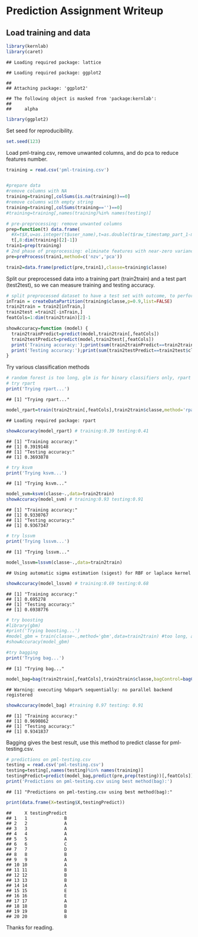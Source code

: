 Prediction Assignment Writeup
================

Load training and data
----------------------

``` r
library(kernlab)
library(caret)
```

    ## Loading required package: lattice

    ## Loading required package: ggplot2

    ## 
    ## Attaching package: 'ggplot2'

    ## The following object is masked from 'package:kernlab':
    ## 
    ##     alpha

``` r
library(ggplot2)
```

Set seed for reproducibility.

``` r
set.seed(123)
```

Load pml-traing.csv, remove unwanted columns, and do pca to reduce features number.

``` r
training = read.csv('pml-training.csv')


#prepare data
#remove columns with NA
training=training[,colSums(is.na(training))==0]
#remove columns with empty string
training=training[,colSums(training=='')==0]
#training=training[,names(training)%in% names(testing)]

# pre-preprocessing: remove unwanted columns
prep=function(t) data.frame(
  #X=t$X,u=as.integer(t$user_name),t=as.double(t$raw_timestamp_part_1-min(training$raw_timestamp_part_1))+1e-6*as.double(t$raw_timestamp_part_2),neww=ifelse(t$new_window=='yes',1,0),
  t[,8:dim(training)[2]-1])
train1=prep(training)
# 2nd phase of preprocessing: eliminate features with near-zero variance and do pca to minimize number of features 
pre=preProcess(train1,method=c('nzv','pca'))

train2=data.frame(predict(pre,train1),classe=training$classe)
```

Split our preprocessed data into a training part (train2train) and a test part (test2test), so we can measure training and testing accuracy.

``` r
# split preprocessed dataset to have a test set with outcome, to perform cross validation
inTrain = createDataPartition(training$classe,p=0.9,list=FALSE)
train2train = train2[inTrain,]
train2test =train2[-inTrain,]
featCols=1:dim(train2train)[2]-1

showAccuracy=function (model) {
  train2trainPredict=predict(model,train2train[,featCols])
  train2testPredict=predict(model,train2test[,featCols])
  print('Training accuracy:');print(sum(train2trainPredict==train2train$classe)/dim(train2train)[1]) 
  print('Testing accuracy:');print(sum(train2testPredict==train2test$classe)/dim(train2test)[1])
}
```

Try various classification methods

``` r
# random forest is too long, glm is for binary classifiers only, rpart gives poor accuracy, 
# try rpart
print('Trying rpart...')
```

    ## [1] "Trying rpart..."

``` r
model_rpart=train(train2train[,featCols],train2train$classe,method='rpart')
```

    ## Loading required package: rpart

``` r
showAccuracy(model_rpart) # training:0.39 testing:0.41
```

    ## [1] "Training accuracy:"
    ## [1] 0.3919148
    ## [1] "Testing accuracy:"
    ## [1] 0.3693878

``` r
# try ksvm
print('Trying ksvm...')
```

    ## [1] "Trying ksvm..."

``` r
model_svm=ksvm(classe~.,data=train2train)
showAccuracy(model_svm) # training:0.93 testing:0.91
```

    ## [1] "Training accuracy:"
    ## [1] 0.9330767
    ## [1] "Testing accuracy:"
    ## [1] 0.9367347

``` r
# try lssvm
print('Trying lssvm...')
```

    ## [1] "Trying lssvm..."

``` r
model_lssvm=lssvm(classe~.,data=train2train)
```

    ## Using automatic sigma estimation (sigest) for RBF or laplace kernel

``` r
showAccuracy(model_lssvm) # training:0.69 testing:0.68
```

    ## [1] "Training accuracy:"
    ## [1] 0.695278
    ## [1] "Testing accuracy:"
    ## [1] 0.6938776

``` r
# try boosting
#library(gbm)
#print('Trying boosting...')
#model_gbm = train(classe~.,method='gbm',data=train2train) #too long, aborted. 
#showAccuracy(model_gbm) 
```

``` r
#try bagging
print('Trying bag...')
```

    ## [1] "Trying bag..."

``` r
model_bag=bag(train2train[,featCols],train2train$classe,bagControl=bagControl(fit=ctreeBag$fit,predict = ctreeBag$pred,aggregate = ctreeBag$aggregate,allowParallel = TRUE))
```

    ## Warning: executing %dopar% sequentially: no parallel backend registered

``` r
showAccuracy(model_bag) #training 0.97 testing: 0.91
```

    ## [1] "Training accuracy:"
    ## [1] 0.9690862
    ## [1] "Testing accuracy:"
    ## [1] 0.9341837

Bagging gives the best result, use this method to predict classe for pml-testing.csv.

``` r
# predictions on pml-testing.csv
testing = read.csv('pml-testing.csv')
testing=testing[,names(testing)%in% names(training)]
testingPredict=predict(model_bag,predict(pre,prep(testing))[,featCols])
print('Predictions on pml-testing.csv using best method(bag):')
```

    ## [1] "Predictions on pml-testing.csv using best method(bag):"

``` r
print(data.frame(X=testing$X,testingPredict))
```

    ##     X testingPredict
    ## 1   1              B
    ## 2   2              A
    ## 3   3              A
    ## 4   4              A
    ## 5   5              A
    ## 6   6              C
    ## 7   7              D
    ## 8   8              B
    ## 9   9              A
    ## 10 10              A
    ## 11 11              B
    ## 12 12              B
    ## 13 13              B
    ## 14 14              A
    ## 15 15              E
    ## 16 16              E
    ## 17 17              A
    ## 18 18              B
    ## 19 19              B
    ## 20 20              B

Thanks for reading.
